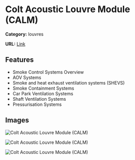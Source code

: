 # Colt Acoustic Louvre Module (CALM)

**Category:** louvres

**URL:** [Link](https://colt.info/gb/en/products/product-overview/louvres/calm-acoustic-louvres/)

## Features

- Smoke Control Systems Overview
- AOV Systems
- Smoke and heat exhaust ventilation systems (SHEVS)
- Smoke Containment Systems
- Car Park Ventilation Systems
- Shaft Ventilation Systems
- Pressurisation Systems

## Images

![Colt Acoustic Louvre Module (CALM)](https://colt.info/content/dam/colt/colt/products/calm-acoustic-louvre/colt-product-calm-acoustic-louvre-1.png/jcr:content/renditions/cq5dam.web.1280.1280.png)

![Colt Acoustic Louvre Module (CALM)](https://colt.info/content/dam/colt/colt/products/calm-acoustic-louvre/colt-product-calm-acoustic-louvre-2.jfif/jcr:content/renditions/original)

![Colt Acoustic Louvre Module (CALM)](https://colt.info/content/dam/colt/colt/products/calm-acoustic-louvre/colt-product-calm-acoustic-louvre-3.jfif/jcr:content/renditions/original)